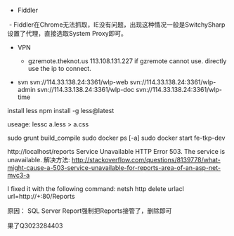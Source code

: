 - Fiddler

  - Fiddler在Chrome无法抓取，IE没有问题，出现这种情况一般是SwitchySharp设置了代理，直接选取System Proxy即可。
  
- VPN
  - gzremote.theknot.us 113.108.131.227 if gzremote cannot use. directly use the ip to connect.


- svn
svn://114.33.138.24:3361/wlp-web
svn://114.33.138.24:3361/wlp-admin
svn://114.33.138.24:3361/wlp-doc
svn://114.33.138.24:3361/wlp-time

install less
npm install -g less@latest

useage:
lessc a.less > a.css

sudo grunt build_compile
sudo docker ps [-a]
sudo docker start fe-tkp-dev

http://localhost/reports
Service Unavailable
HTTP Error 503. The service is unavailable.
解决方法:
http://stackoverflow.com/questions/8139778/what-might-cause-a-503-service-unavailable-for-reports-area-of-an-asp-net-mvc3-a

I fixed it with the following command:
netsh http delete urlacl url=http://+:80/Reports

原因：
SQL Server Report强制把Reports接管了，删除即可


果了Q3023284403
